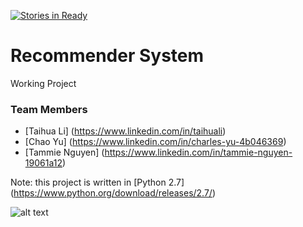 [![Stories in Ready](https://badge.waffle.io/TaihuaLi/Recommender-System-Using-Twitter-Text-Data.svg?label=ready&title=Ready)](http://waffle.io/TaihuaLi/Recommender-System-Using-Twitter-Text-Data)
# Recommender System

Working Project

### Team Members
- [Taihua Li] (https://www.linkedin.com/in/taihuali)
- [Chao Yu] (https://www.linkedin.com/in/charles-yu-4b046369)
- [Tammie Nguyen] (https://www.linkedin.com/in/tammie-nguyen-19061a12)

Note: this project is written in [Python 2.7] (https://www.python.org/download/releases/2.7/)

![alt text](http://www.cdm.depaul.edu/ipd/PublishingImages/hero-data-science-for-business-@2x.jpg)
